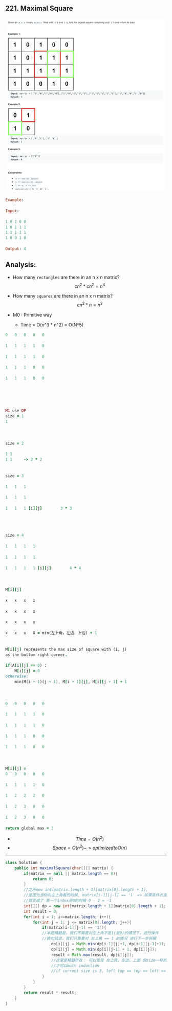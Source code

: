 ## 221. Maximal Square

![](img/2021-02-07-17-31-19.png)


```ruby
Example:

Input: 

1 0 1 0 0
1 0 1 1 1
1 1 1 1 1
1 0 0 1 0

Output: 4
```

## Analysis:

- How many `rectangles` are  there in an n x n matrix?
  $$cn^2 * cn^2 = n^4$$
- How many `squares` are  there in an n x n matrix?
  $$cn^2 * n = n^3$$
  
- M0 : Primitive way
  - Time = O(n^3 * n^2) = O(N^5)

```ruby
0   0   0   0   0

1   1   1   1   0

1   1   1   1   0

1   1   1   0   0

1   1   1   0   0





M1 use DP
size = 1
1



size = 2

1 1
1 1     -> 2 * 2


size = 3

1   1   1

1   1   1

1   1   1 [i][j]        3 * 3




size = 4

1   1   1   1

1   1   1   1

1   1   1   1 [i][j]        4 * 4



M[i][j] 

x   x   x   x

x   x   x   x

x   x   x   x

x   x   x   X = min(左上角，左边，上边) + 1


M[i][j] represents the max size of square with (i, j) 
as the bottom right corner.

if(A[i][j] == 0) :        
    M[i][j] = 0
otherwise:               
    min(M(i - 1)(j - 1), M[i - 1][j], M[i][j - 1] + 1



0   0   0   0   0

1   1   1   1   0

1   1   1   1   0

1   1   1   0   0

1   1   1   0   0



M[i][j] = 
0   0   0   0   0

1   1   1   1   0

1   2   2   2   0

1   2   3   0   0

1   2   3   0   0

return global max = 3
```

- $$Time = O(n^2)$$
- $$Space = O(n^2) -> optimized to O(n)$$

---

```java
class Solution {
    public int maximalSquare(char[][] matrix) {
        if(matrix == null || matrix.length == 0){
            return 0;
        }
        //之所new int[matrix.length + 1][matrix[0].length + 1], 
        //是因为当你向左上角看的时候, matrix[i-1][j-1] == '1' => 如果条件长度不加1， 
        //就变成了 第一个index是0的时候 0 - 1 = -1
        int[][] dp = new int[matrix.length + 1][matrix[0].length + 1];
        int result = 0;
        for(int i = 1; i<=matrix.length; i++){
            for(int j = 1; j <= matrix[0].length; j++){
                if(matrix[i-1][j-1] == '1'){ 
                //本题精髓是，我们不需要对左上角不是1(是0)的情况下，进行操作
                //换句话说，我们只需要对 左上角 == 1 的情况 进行下一步拆解
                    dp[i][j] = Math.min(dp[i-1][j]+1, dp[i-1][j-1]+1);
                    dp[i][j] = Math.min(dp[i][j-1] + 1, dp[i][j]);
                    result = Math.max(result, dp[i][j]);
                    //这里是精髓所在： 可以发现 左上角，左边，上面 的size一样的情况下，
                    //才可以math induction
                    //if current size is 3, left top == top == left == 2 
                }
            }
        }
        return result * result;
    }
}
```



